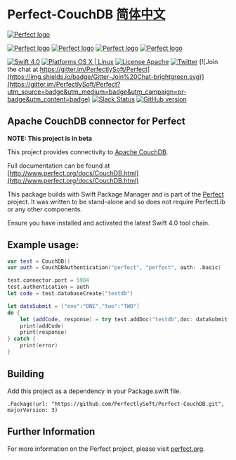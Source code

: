 # Perfect-CouchDB [简体中文](README.zh_CN.md)

[![Perfect logo](http://www.perfect.org/github/Perfect_GH_header_854.jpg)](http://perfect.org/get-involved.html)

[![Perfect logo](http://www.perfect.org/github/Perfect_GH_button_1_Star.jpg)](https://github.com/PerfectlySoft/Perfect)
[![Perfect logo](http://www.perfect.org/github/Perfect_GH_button_2_Git.jpg)](https://gitter.im/PerfectlySoft/Perfect)
[![Perfect logo](http://www.perfect.org/github/Perfect_GH_button_3_twit.jpg)](https://twitter.com/perfectlysoft)
[![Perfect logo](http://www.perfect.org/github/Perfect_GH_button_4_slack.jpg)](http://perfect.ly)


[![Swift 4.0](https://img.shields.io/badge/Swift-4.0-orange.svg?style=flat)](https://developer.apple.com/swift/)
[![Platforms OS X | Linux](https://img.shields.io/badge/Platforms-OS%20X%20%7C%20Linux%20-lightgray.svg?style=flat)](https://developer.apple.com/swift/)
[![License Apache](https://img.shields.io/badge/License-Apache-lightgrey.svg?style=flat)](http://perfect.org/licensing.html)
[![Twitter](https://img.shields.io/badge/Twitter-@PerfectlySoft-blue.svg?style=flat)](http://twitter.com/PerfectlySoft)
[![Join the chat at https://gitter.im/PerfectlySoft/Perfect](https://img.shields.io/badge/Gitter-Join%20Chat-brightgreen.svg)](https://gitter.im/PerfectlySoft/Perfect?utm_source=badge&utm_medium=badge&utm_campaign=pr-badge&utm_content=badge)
[![Slack Status](http://perfect.ly/badge.svg)](http://perfect.ly) [![GitHub version](https://badge.fury.io/gh/PerfectlySoft%2FPerfect-CURL.svg)](https://badge.fury.io/gh/PerfectlySoft%2FPerfect-CURL)

## Apache CouchDB connector for Perfect

**NOTE: This project is in beta**

This project provides connectivity to [Apache CouchDB](http://couchdb.apache.org).

Full documentation can be found at [http://www.perfect.org/docs/CouchDB.html](http://www.perfect.org/docs/CouchDB.html)

This package builds with Swift Package Manager and is part of the [Perfect](https://github.com/PerfectlySoft/Perfect) project. It was written to be stand-alone and so does not require PerfectLib or any other components.

Ensure you have installed and activated the latest Swift 4.0 tool chain.

## Example usage:

```swift
var test = CouchDB()
var auth = CouchDBAuthentication("perfect", "perfect", auth: .basic)

test.connector.port = 5984
test.authentication = auth
let code = test.databaseCreate("testdb")

let dataSubmit = ["one":"ONE","two":"TWO"]
do {
	let (addCode, response) = try test.addDoc("testdb",doc: dataSubmit)
	print(addCode)
	print(response)
} catch {
	print(error)
}

```


## Building

Add this project as a dependency in your Package.swift file.

```
.Package(url: "https://github.com/PerfectlySoft/Perfect-CouchDB.git", majorVersion: 3)
```


## Further Information
For more information on the Perfect project, please visit [perfect.org](http://perfect.org).
